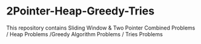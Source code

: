 # 2Pointer-Heap-Greedy-Tries
This repository contains Sliding Window &amp; Two Pointer Combined Problems / Heap Problems /Greedy Algorithm Problems / Tries Problems
